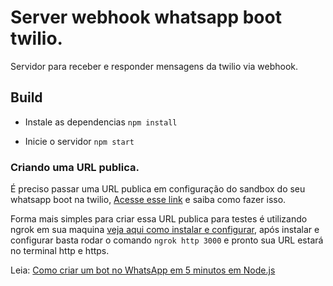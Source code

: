 
# Server webhook whatsapp boot twilio.

  

Servidor para receber e responder mensagens da twilio via webhook.

  

## Build

  

- Instale as dependencias ```npm install```

- Inicie o servidor ```npm start```

  

### Criando uma URL publica.

  

É preciso passar uma URL publica em configuração do sandbox do seu whatsapp boot na twilio, [Acesse esse link](https://www.twilio.com/blog/como-acessar-api-whatsapp-com-twilio) e saiba como fazer isso.

  

Forma mais simples para criar essa URL publica para testes é utilizando ngrok em sua maquina [veja aqui como instalar e configurar](https://dashboard.ngrok.com/get-started/setup), após instalar e configurar basta rodar o comando ``ngrok http 3000``  e pronto sua URL estará no terminal http e https.

Leia: [Como criar um bot no WhatsApp em 5 minutos em Node.js](https://www.twilio.com/blog/como-criar-um-bot-no-whatsapp-em-5-minutos-em-node-js)
